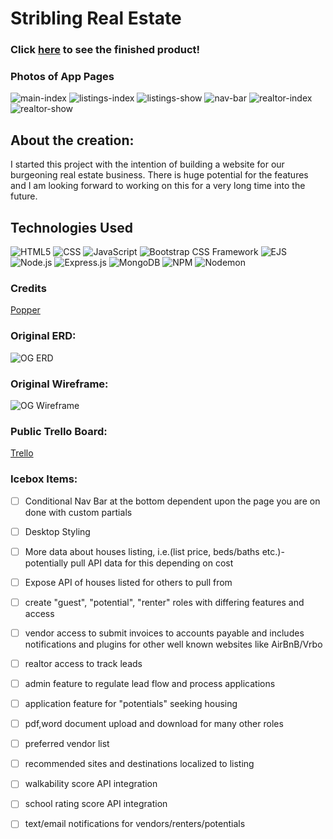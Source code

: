# Stribling Real Estate

### Click [here](https://stribling-real-estate.herokuapp.com/) to see the finished product!

### Photos of App Pages
![main-index](public/images/screenshots/main-index.png)
![listings-index](public/images/screenshots/listings-index.png)
![listings-show](public/images/screenshots/listing-show.png)
![nav-bar](public/images/screenshots/nav-bar.png)
![realtor-index](public/images/screenshots/realtor-index.png)
![realtor-show](public/images/screenshots/realtor-show.png)

## About the creation:
I started this project with the intention of building a website for our burgeoning real estate business. There is huge potential for the features and I am looking forward to working on this for a very long time into the future.

## Technologies Used

![HTML5](https://img.shields.io/badge/-HTML5-e34f26?logo=html5&logoColor=white&style=plastic)
![CSS](https://img.shields.io/badge/-CSS3-1572b6?logo=css3&logoColor=white&style=plastic)
![JavaScript](https://img.shields.io/badge/-JavaScript-f7df1e?logo=javascript&logoColor=black&style=plastic)
![Bootstrap CSS Framework](https://img.shields.io/badge/-Bootstrap-7952B3?logo=bootstrap&logoColor=white&style=plastic)
![EJS](https://img.shields.io/badge/-EJS-yellow&style=plastic)
![Node.js](https://img.shields.io/badge/-Node.js-339333?logo=node.js&logoColor=white&style=plastic)
![Express.js](https://img.shields.io/badge/-Express-000000?logo=express&logoColor=white&style=plastic)
![MongoDB](https://img.shields.io/badge/-MongoDb-47A248?logo=mongodb&logoColor=white&style=plastic)
![NPM](https://img.shields.io/badge/-NPM-cb3837?logo=npm&logoColor=white&style=plastic)
![Nodemon](https://img.shields.io/badge/-Nodemon-76d04b?logo=nodemon&logoColor=white&style=plastic)


### Credits
[Popper](https://popper.js.org/)

### Original ERD:
![OG ERD](public/images/assets/Planning/OG-ERD.png)
### Original Wireframe:
![OG Wireframe](public/images/assets/Planning/OG-Wireframe.png)

### Public Trello Board:
[Trello](https://trello.com/b/BcviQqph/stribling-real-estate)

### Icebox Items:
- [ ] Conditional Nav Bar at the bottom dependent upon the page you are on done with custom partials
- [ ] Desktop Styling
- [ ] More data about houses listing, i.e.(list price, beds/baths etc.)- potentially pull API data for this depending on cost
- [ ] Expose API of houses listed for others to pull from
- [ ] create "guest", "potential", "renter" roles with differing features and access
- [ ] vendor access to submit invoices to accounts payable and includes notifications and plugins for other well known websites like AirBnB/Vrbo
- [ ] realtor access to track leads
- [ ] admin feature to regulate lead flow and process applications
- [ ] application feature for "potentials" seeking housing
- [ ] pdf,word document upload and download for many other roles
- [ ] preferred vendor list
- [ ] recommended sites and destinations localized to listing
- [ ] walkability score API integration
- [ ] school rating score API integration
- [ ] text/email notifications for vendors/renters/potentials


